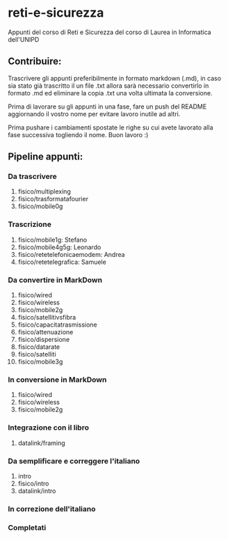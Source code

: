 # reti-e-sicurezza
Appunti del corso di Reti e Sicurezza del corso di Laurea in Informatica dell'UNIPD

## Contribuire:
Trascrivere gli appunti preferibilmente in formato markdown (.md), in caso sia stato già trascritto il un file .txt allora sarà necessario convertirlo in formato .md ed eliminare la copia .txt una volta ultimata la conversione.

Prima di lavorare su gli appunti in una fase, fare un push del README aggiornando il vostro nome per evitare lavoro inutile ad altri.

Prima pushare i cambiamenti spostate le righe su cui avete lavorato alla fase successiva togliendo il nome. Buon lavoro :)

## Pipeline appunti:
### Da trascrivere
<ol>
    <li>fisico/multiplexing</li>
    <li>fisico/trasformatafourier</li>
    <li>fisico/mobile0g</li>
</ol>

### Trascrizione
<ol>
    <li>fisico/mobile1g: Stefano</l1>
    <li>fisico/mobile4g5g: Leonardo</li>
    <li>fisico/retetelefonicaemodem: Andrea</li>
    <li>fisico/retetelegrafica: Samuele</li>
</ol>

### Da convertire in MarkDown
<ol>
    <li>fisico/wired</li>
    <li>fisico/wireless</li>
    <li>fisico/mobile2g</li>
    <li>fisico/satellitivsfibra</li>
    <li>fisico/capacitatrasmissione</li>
    <li>fisico/attenuazione</li>
    <li>fisico/dispersione</li>
    <li>fisico/datarate</li>
    <li>fisico/satelliti</li>
    <li>fisico/mobile3g</li>
</ol>

### In conversione in MarkDown
<ol>
    <li>fisico/wired</li>
    <li>fisico/wireless</li>
    <li>fisico/mobile2g</li>
</ol>

### Integrazione con il libro
<ol>
    <li>datalink/framing</li>
</ol>

### Da semplificare e correggere l'italiano
<ol>
    <li>intro</li>
    <li>fisico/intro</li>
    <li>datalink/intro</li>
</ol>

### In correzione dell'italiano
<ol>
</ol>

### Completati
<ol>
</ol>
